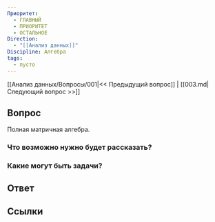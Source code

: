 ```yaml
---
Приоритет:
  - ГЛАВНЫЙ
  - ПРИОРИТЕТ
  - ОСТАЛЬНОЕ
Direction:
  - "[[Анализ данных]]" 
Discipline: Алгебра 
tags:
  - пусто
---
```

[[Анализ данных/Вопросы/001|<< Предыдущий вопрос]] | [[003.md|Следующий вопрос >>]]
## Вопрос

Полная матричная алгебра.

### Что возможно нужно будет рассказать?

### Какие могут быть задачи?

## Ответ

## Ссылки
